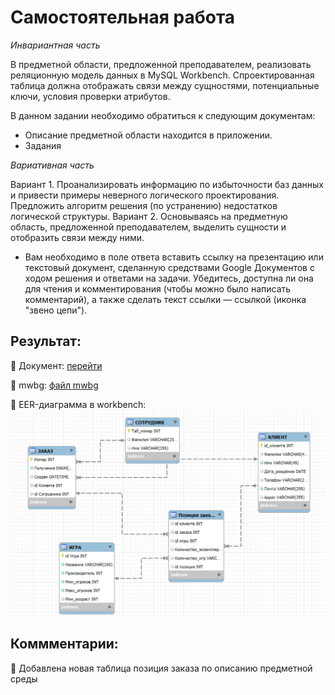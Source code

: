 # Самостоятельная работа

_Инвариантная часть_

В предметной области, предложенной преподавателем, реализовать реляционную  модель данных в MySQL Workbench. Спроектированная таблица должна отображать связи между сущностями, потенциальные ключи, условия проверки атрибутов.

В данном задании необходимо обратиться к следующим документам:

* Описание предметной области находится в приложении.
* Задания

_Вариативная часть_

Вариант 1. Проанализировать информацию по избыточности баз данных и привести примеры неверного логического проектирования. Предложить алгоритм решения (по устранению) недостатков логической структуры. 
Вариант 2. Основываясь на предметную область, предложенной преподавателем, выделить сущности и отобразить связи между ними. 

* Вам необходимо в поле ответа вставить ссылку на презентацию или текстовый документ, сделанную средствами Google Документов с ходом решения и ответами на задачи. Убедитесь, доступна ли она для чтения и комментирования (чтобы можно было написать комментарий), а также сделать текст ссылки — ссылкой (иконка "звено цепи").


## Результат:
:small_orange_diamond: Документ:
[перейти](https://github.com/BlohinaValeria/database/blob/main/sixth%20topic/LAB/ЛР%206.docx)

:small_orange_diamond: mwbg:
[файл mwbg](https://github.com/BlohinaValeria/database/blob/main/third%20topic/independent%20work/LR6.mwb)

:small_orange_diamond: EER-диаграмма в workbench:
![диаграмма ](https://github.com/BlohinaValeria/database/blob/main/sixth%20topic/LAB/LR%206%20.png)

## Коммментарии:
:large_orange_diamond: Добавлена новая таблица позиция заказа по описанию предметной среды




